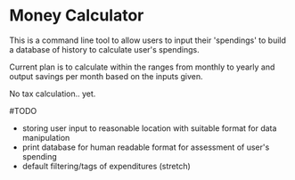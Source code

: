 # Money Calculator
This is a command line tool to allow users to input their 'spendings' to build a database of history to calculate user's spendings.

Current plan is to calculate within the ranges from monthly to yearly and output savings per month based on the inputs given.

No tax calculation.. yet.

#TODO
- storing user input to reasonable location with suitable format for data manipulation
- print database for human readable format for assessment of user's spending
- default filtering/tags of expenditures (stretch)
